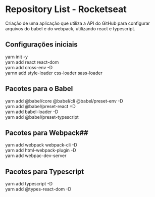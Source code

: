 # Repository List - Rocketseat

Criação de uma aplicação que utiliza a API do GitHub para configurar arquivos do babel e do webpack, utilizando react e typescript. 

## Configurações iniciais

yarn init -y \
yarn add react react-dom \
yarn add cross-env -D\
yarnn add style-loader css-loader sass-loader 


## Pacotes para o Babel

yarn add @babel/core @babel/cli @babel/preset-env -D\
yarn add @babel/preset-react =D\
yarn add babel-loader -D\
yarn add @babel/preset-typescript

## Pacotes para Webpack##

yarn add webpack webpack-cli -D\
yarn add html-webpack-plugin -D\
yarn add webpac-dev-server

## Pacotes para Typescript 

yarn add typescript -D \
yarn add @types-react-dom -D
